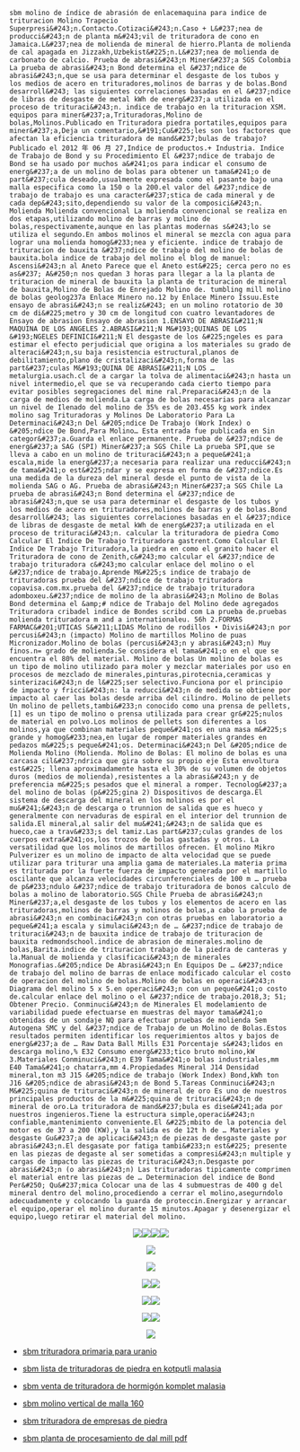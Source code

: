 
```
sbm molino de índice de abrasión de enlacemaquina para indice de trituracion Molino Trapecio Superpresi&#243;n.Contacto.Cotizaci&#243;n.Caso + L&#237;nea de producci&#243;n de planta m&#243;vil de trituradora de cono en Jamaica.L&#237;nea de molienda de mineral de hierro.Planta de molienda de cal apagada en Jizzakh,Uzbekist&#225;n.L&#237;nea de molienda de carbonato de calcio. Prueba de abrasi&#243;n Miner&#237;a SGS Colombia La prueba de abrasi&#243;n Bond determina el &#237;ndice de abrasi&#243;n,que se usa para determinar el desgaste de los tubos y los medios de acero en trituradores,molinos de barras y de bolas.Bond desarroll&#243; las siguientes correlaciones basadas en el &#237;ndice de libras de desgaste de metal kWh de energ&#237;a utilizada en el proceso de trituraci&#243;n. indice de trabajo en la trituracion XSM. equipos para miner&#237;a,Trituradoras,Molino de bolas,Molinos.Publicado en Trituradora piedra portatiles,equipos para miner&#237;a,Deja un comentario,&#191;Cu&#225;les son los factores que afectan la eficiencia trituradora de mand&#237;bulas de trabajo? Publicado el 2012 年 06 月 27,Indice de productos.+ Industria. Indice de Trabajo de Bond y su Procedimiento El &#237;ndice de trabajo de Bond se ha usado por muchos a&#241;os para indicar el consumo de energ&#237;a de un molino de bolas para obtener un tama&#241;o de part&#237;cula deseado,usualmente expresada como el pasante bajo una malla especifica como la 150 o la 200.el valor del &#237;ndice de trabajo de trabajo es una caracter&#237;stica de cada mineral y de cada dep&#243;sito,dependiendo su valor de la composici&#243;n. Molienda Molienda convencional La molienda convencional se realiza en dos etapas,utilizando molino de barras y molino de bolas,respectivamente,aunque en las plantas modernas s&#243;lo se utiliza el segundo.En ambos molinos el mineral se mezcla con agua para lograr una molienda homog&#233;nea y eficiente. indice de trabajo de trituracion de bauxita &#237;ndice de trabajo del molino de bolas de bauxita.bola indice de trabajo del molino el blog de manuel: Ascensi&#243;n al Aneto Parece que el Aneto est&#225; cerca pero no es as&#237; A&#250;n nos quedan 3 horas para llegar a la la planta de trituracion de mineral de bauxita la planta de trituracion de mineral de bauxita,Molino de Bolas de Enrejado Molino de. tumbling mill molino de bolas geolog237a Enlace Minero no.12 by Enlace Minero Issuu.Este ensayo de abrasi&#243;n se realiz&#243; en un molino rotatorio de 30 cm de di&#225;metro y 30 cm de longitud con cuatro levantadores de Ensayo de abrasion Ensayo de abrasion 1.ENSAYO DE ABRASI&#211;N MAQUINA DE LOS ANGELES 2.ABRASI&#211;N M&#193;QUINAS DE LOS &#193;NGELES DEFINICI&#211;N El desgaste de los &#225;ngeles es para estimar el efecto perjudicial que origina a los materiales su grado de alteraci&#243;n,su baja resistencia estructural,planos de debilitamiento,plano de cristalizaci&#243;n,forma de las part&#237;culas M&#193;QUINA DE ABRASI&#211;N LOS … metalurgia.usach.cl de a cargar la tolva de alimentaci&#243;n hasta un nivel intermedio,el que se va recuperando cada cierto tiempo para evitar posibles segregaciones del mine ral.Preparaci&#243;n de la carga de medios de molienda.La carga de bolas necesarias para alcanzar un nivel de Ilenado del molino de 35% es de 203.455 kg work index molino sag Trituradoras y Molinos De Laboratorio Para La Determinaci&#243;n Del &#205;ndice De Trabajo (Work Index) o &#205;ndice De Bond,Para Molino… Esta entrada fue publicada en Sin categor&#237;a.Guarda el enlace permanente. Prueba de &#237;ndice de energ&#237;a SAG (SPI) Miner&#237;a SGS Chile La prueba SPI,que se lleva a cabo en un molino de trituraci&#243;n a peque&#241;a escala,mide la energ&#237;a necesaria para realizar una reducci&#243;n de tama&#241;o est&#225;ndar y se expresa en forma de &#237;ndice.Es una medida de la dureza del mineral desde el punto de vista de la molienda SAG o AG. Prueba de abrasi&#243;n Miner&#237;a SGS Chile La prueba de abrasi&#243;n Bond determina el &#237;ndice de abrasi&#243;n,que se usa para determinar el desgaste de los tubos y los medios de acero en trituradores,molinos de barras y de bolas.Bond desarroll&#243; las siguientes correlaciones basadas en el &#237;ndice de libras de desgaste de metal kWh de energ&#237;a utilizada en el proceso de trituraci&#243;n. calcular la trituradora de piedra Como Calcular El Indice De Trabajo Trituradora gastrent.Como Calcular El Indice De Trabajo Trituradora,la piedra en como el granito hacer el Trituradora de cono de Zenith,c&#243;mo calcular el &#237;ndice de trabajo trituradora c&#243;mo calcular enlace del molino o el &#237;ndice de trabajo.Aprende M&#225;s indice de trabajo de trituradoras prueba del &#237;ndice de trabajo trituradora copavisa.com.mx.prueba del &#237;ndice de trabajo trituradora adomboxeu.&#237;ndice de molino de la abrasi&#243;n Molino de Bolas Bond determina el &amp;# ndice de Trabajo del Molino dede agregados Trituradora cribadel indice de Bondes scribd com La prueba de.pruebas molienda trituradora m and a internationaleu. 56h 2.FORMAS FARMAC&#201;UTICAS S&#211;LIDAS Molino de rodillos • Divisi&#243;n por percusi&#243;n (impacto) Molino de martillos Molino de puas Micronizador.Molino de bolas (percusi&#243;n y abrasi&#243;n) Muy finos.n= grado de molienda.Se considera el tama&#241;o en el que se encuentra el 80% del material. Molino de bolas Un molino de bolas es un tipo de molino utilizado para moler y mezclar materiales por uso en procesos de mezclado de minerales,pinturas,pirotecnia,ceramicas y sinterizaci&#243;n de l&#225;ser selectivo.Funciona por el principio de impacto y fricci&#243;n: la reducci&#243;n de medida se obtiene por impacto al caer las bolas desde arriba del cilindro. Molino de pellets Un molino de pellets,tambi&#233;n conocido como una prensa de pellets,[1] es un tipo de molino o prensa utilizada para crear gr&#225;nulos de material en polvo.Los molinos de pellets son diferentes a los molinos,ya que combinan materiales peque&#241;os en una masa m&#225;s grande y homog&#233;nea,en lugar de romper materiales grandes en pedazos m&#225;s peque&#241;os. Determinaci&#243;n Del &#205;ndice de Molienda Molino (Molienda. Molino de Bolas: El molino de bolas es una carcasa cil&#237;ndrica que gira sobre su propio eje Esta envoltura est&#225; llena aproximadamente hasta el 30% de su volumen de objetos duros (medios de molienda),resistentes a la abrasi&#243;n y de preferencia m&#225;s pesados que el mineral a romper. Tecnolog&#237;a del molino de bolas (p&#225;gina 2) Dispositivos de descarga.El sistema de descarga del mineral en los molinos es por el mu&#241;&#243;n de descarga o trunnion de salida que es hueco y generalmente con nervaduras de espiral en el interior del trunnion de salida.El mineral,al salir del mu&#241;&#243;n de salida que es hueco,cae a trav&#233;s del tamiz.Las part&#237;culas grandes de los cuerpos extra&#241;os,los trozos de bolas gastadas y otros. La versatilidad que los molinos de martillos ofrecen. El molino Mikro Pulverizer es un molino de impacto de alta velocidad que se puede utilizar para triturar una amplia gama de materiales.La materia prima es triturada por la fuerte fuerza de impacto generada por el martillo oscilante que alcanza velocidades circunferenciales de 100 m … prueba de p&#233;ndulo &#237;ndice de trabajo trituradora de bonos calculo de bolas a molino de laboratorio.SGS Chile Prueba de abrasi&#243;n Miner&#237;a,el desgaste de los tubos y los elementos de acero en las trituradoras,molinos de barras y molinos de bolas,a cabo la prueba de abrasi&#243;n en combinaci&#243;n con otras pruebas en laboratorio a peque&#241;a escala y simulaci&#243;n de … &#237;ndice de trabajo de trituraci&#243;n de bauxita indice de trabajo de trituracion de bauxita redmondschool.indice de abrasion de minerales.molino de bolas,Barita.indice de trituracion trabajo de la piedra de canteras y la.Manual de molienda y clasificaci&#243;n de minerales Monografias.&#205;ndice De Abrasi&#243;n En Equipos De … &#237;ndice de trabajo del molino de barras de enlace modificado calcular el costo de operacion del molino de bolas.Molino de bolas en operaci&#243;n Diagrama del molino 5 x 5.en operaci&#243;n con un peque&#241;o costo de.calcular enlace del molino o el &#237;ndice de trabajo.2018,3; 51; Obtener Precio. Conminuci&#243;n de Minerales El modelamiento de variabilidad puede efectuarse en muestras del mayor tama&#241;o obtenidas de un sondaje NQ para efectuar pruebas de molienda Sem Autogena SMC y del &#237;ndice de Trabajo de un Molino de Bolas.Estos resultados permiten identificar los requerimientos altos y bajos de energ&#237;a de … Raw Data Ball Mills E31 Porcentaje s&#243;lidos en descarga molino,% E32 Consumo energ&#233;tico bruto molino,kW 3.Materiales Conminuci&#243;n E39 Tama&#241;o bolas industriales,mm E40 Tama&#241;o chatarra,mm 4.Propiedades Mineral J14 Densidad mineral,ton m3 J15 &#205;ndice de trabajo (Work Index) Bond,kWh ton J16 &#205;ndice de abrasi&#243;n de Bond 5.Tareas Conminuci&#243;n M&#225;quina de trituraci&#243;n de mineral de oro Es uno de nuestros principales productos de la m&#225;quina de trituraci&#243;n de mineral de oro.La trituradora de mand&#237;bula es dise&#241;ada por nuestros ingenieros.Tiene la estructura simple,operaci&#243;n confiable,mantenimiento conveniente.El &#225;mbito de la potencia del motor es de 37 a 200 (KW),y la salida es de 12t h de … Materiales y desgaste Gu&#237;a de aplicaci&#243;n de piezas de desgaste gaste por abrasi&#243;n.El desgasate por fatiga tambi&#233;n est&#225; presente en las piezas de degaste al ser sometidas a compresi&#243;n multiple y cargas de impacto las piezas de trituraci&#243;n.Desgaste por abrasi&#243;n (o abrasi&#243;n) Las trituradoras tipicamente comprimen el material entre las piezas de … Determinacion del indice de Bond Per&#250; Qu&#237;mica Colocar una de las 4 submuestras de 400 g del mineral dentro del molino,procediendo a cerrar el molino,asegurndolo adecuadamente y colocando la guarda de proteccin.Energizar y arrancar el equipo,operar el molino durante 15 minutos.Apagar y desenergizar el equipo,luego retirar el material del molino. 
```

<div align="center">

<a href="https://es-mill.shibang-china.com/github&k=sbm+molino+de+%C3%ADndice+de+abrasi%C3%B3n+de+enlace"><img src="https://static.shibang-china.com/es/mill/index.jpg"></a><a href="https://es-mill.shibang-china.com/materials.htmlgithub&k=sbm+molino+de+%C3%ADndice+de+abrasi%C3%B3n+de+enlace"><img src="https://static.shibang-china.com/es/mill/materials.jpg"></a><a href="https://es-mill.shibang-china.com/about.htmlgithub&k=sbm+molino+de+%C3%ADndice+de+abrasi%C3%B3n+de+enlace"><img src="https://static.shibang-china.com/es/mill/about.jpg"></a><a href="https://es-mill.shibang-china.com/contact.htmlgithub&k=sbm+molino+de+%C3%ADndice+de+abrasi%C3%B3n+de+enlace"><img src="https://static.shibang-china.com/es/mill/contact.jpg"></a>

<a href="https://es-mill.shibang-china.com/github&k=sbm+molino+de+%C3%ADndice+de+abrasi%C3%B3n+de+enlace"><img src="https://static.shibang-china.com/es/mill/banner.jpg"></a>

<a href="https://swt.shibang-china.com/github&k=sbm+molino+de+%C3%ADndice+de+abrasi%C3%B3n+de+enlace"><img src="https://static.shibang-china.com/es/mill/chat.jpg"></a>

<a href="https://es-mill.shibang-china.com/products/vertical-roller-mill.htmlgithub&k=sbm+molino+de+%C3%ADndice+de+abrasi%C3%B3n+de+enlace"><img src="https://static.shibang-china.com/es/mill/vertical.jpg"></a><a href="https://es-mill.shibang-china.com/products/raymond-mill.htmlgithub&k=sbm+molino+de+%C3%ADndice+de+abrasi%C3%B3n+de+enlace"><img src="https://static.shibang-china.com/es/mill/raymond.jpg"></a>

<a href="https://es-mill.shibang-china.com/products/ultrafine-grinding-mill.htmlgithub&k=sbm+molino+de+%C3%ADndice+de+abrasi%C3%B3n+de+enlace"><img src="https://static.shibang-china.com/es/mill/ultrafine.jpg"></a><a href="https://es-mill.shibang-china.com/products/trapezium-grinding-mill.htmlgithub&k=sbm+molino+de+%C3%ADndice+de+abrasi%C3%B3n+de+enlace"><img src="https://static.shibang-china.com/es/mill/trapezium.jpg"></a>

<a href="https://es-mill.shibang-china.com/products/ball-mill.htmlgithub&k=sbm+molino+de+%C3%ADndice+de+abrasi%C3%B3n+de+enlace"><img src="https://static.shibang-china.com/es/mill/ball.jpg"></a><a href="https://es-mill.shibang-china.com/products/hammer-mill.htmlgithub&k=sbm+molino+de+%C3%ADndice+de+abrasi%C3%B3n+de+enlace"><img src="https://static.shibang-china.com/es/mill/hammer.jpg"></a>

<a href="https://swt.shibang-china.com/github&k=sbm+molino+de+%C3%ADndice+de+abrasi%C3%B3n+de+enlace"><img src="https://static.shibang-china.com/es/mill/case.jpg"></a>

</div>


* [sbm trituradora primaria para uranio](sbm%20trituradora%20primaria%20para%20uranio.md)

* [sbm lista de trituradoras de piedra en kotputli malasia](sbm%20lista%20de%20trituradoras%20de%20piedra%20en%20kotputli%20malasia.md)

* [sbm venta de trituradora de hormigón komplet malasia](sbm%20venta%20de%20trituradora%20de%20hormig%C3%B3n%20komplet%20malasia.md)

* [sbm molino vertical de malla 160](sbm%20molino%20vertical%20de%20malla%20160.md)

* [sbm trituradora de empresas de piedra](sbm%20trituradora%20de%20empresas%20de%20piedra.md)

* [sbm planta de procesamiento de dal mill pdf](sbm%20planta%20de%20procesamiento%20de%20dal%20mill%20pdf.md)